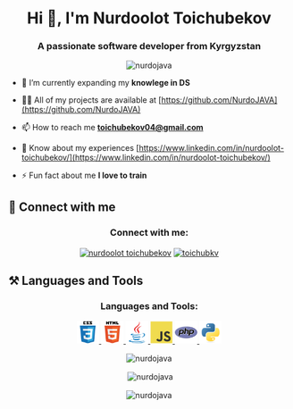 <h1 align="center">Hi 👋, I'm Nurdoolot Toichubekov</h1>
<h3 align="center">A passionate software developer from Kyrgyzstan</h3>

<p align="center"> <img src="https://komarev.com/ghpvc/?username=nurdojava&label=Profile%20views&color=0e75b6&style=flat" alt="nurdojava" /> </p>

- 🔭 I’m currently expanding my **knowlege in DS**

- 👨‍💻 All of my projects are available at [https://github.com/NurdoJAVA](https://github.com/NurdoJAVA)

- 📫 How to reach me **toichubekov04@gmail.com**

- 📄 Know about my experiences [https://www.linkedin.com/in/nurdoolot-toichubekov/](https://www.linkedin.com/in/nurdoolot-toichubekov/)

- ⚡ Fun fact about me **I love to train**

## 🔗 Connect with me
<h3 align="center">Connect with me:</h3>
<p align="center">
<a href="https://linkedin.com/in/nurdoolot toichubekov" target="blank"><img align="center" src="https://raw.githubusercontent.com/rahuldkjain/github-profile-readme-generator/master/src/images/icons/Social/linked-in-alt.svg" alt="nurdoolot toichubekov" height="30" width="40" /></a>
<a href="https://instagram.com/toichubkv" target="blank"><img align="center" src="https://raw.githubusercontent.com/rahuldkjain/github-profile-readme-generator/master/src/images/icons/Social/instagram.svg" alt="toichubkv" height="30" width="40" /></a>
</p>

## ⚒️ Languages and Tools
<h3 align="center">Languages and Tools:</h3>
<p align="center"> <a href="https://www.w3schools.com/css/" target="_blank" rel="noreferrer"> <img src="https://raw.githubusercontent.com/devicons/devicon/master/icons/css3/css3-original-wordmark.svg" alt="css3" width="40" height="40"/> </a> <a href="https://www.w3.org/html/" target="_blank" rel="noreferrer"> <img src="https://raw.githubusercontent.com/devicons/devicon/master/icons/html5/html5-original-wordmark.svg" alt="html5" width="40" height="40"/> </a> <a href="https://www.java.com" target="_blank" rel="noreferrer"> <img src="https://raw.githubusercontent.com/devicons/devicon/master/icons/java/java-original.svg" alt="java" width="40" height="40"/> </a> <a href="https://developer.mozilla.org/en-US/docs/Web/JavaScript" target="_blank" rel="noreferrer"> <img src="https://raw.githubusercontent.com/devicons/devicon/master/icons/javascript/javascript-original.svg" alt="javascript" width="40" height="40"/> </a> <a href="https://www.php.net" target="_blank" rel="noreferrer"> <img src="https://raw.githubusercontent.com/devicons/devicon/master/icons/php/php-original.svg" alt="php" width="40" height="40"/> </a> <a href="https://www.python.org" target="_blank" rel="noreferrer"> <img src="https://raw.githubusercontent.com/devicons/devicon/master/icons/python/python-original.svg" alt="python" width="40" height="40"/> </a>


</p>

<p align="center"><img align="center" src="https://github-readme-stats.vercel.app/api/top-langs?username=nurdojava&show_icons=true&locale=en&layout=compact" alt="nurdojava" /></p>

<p align="center">&nbsp;<img align="center" src="https://github-readme-stats.vercel.app/api?username=nurdojava&show_icons=true&locale=en" alt="nurdojava" /></p>

<p align="center"><img align="center" src="https://github-readme-streak-stats.herokuapp.com/?user=nurdojava&" alt="nurdojava" /></p>
